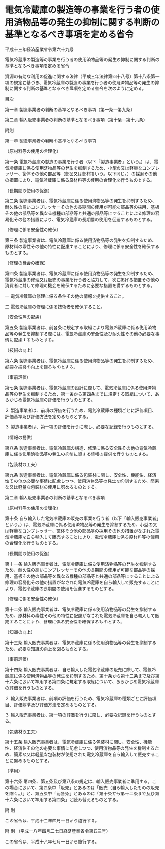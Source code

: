 # 電気冷蔵庫の製造等の事業を行う者の使用済物品等の発生の抑制に関する判断の基準となるべき事項を定める省令

平成十三年経済産業省令第六十九号

電気冷蔵庫の製造等の事業を行う者の使用済物品等の発生の抑制に関する判断の基準となるべき事項を定める省令

資源の有効な利用の促進に関する法律（平成三年法律第四十八号）第十八条第一項の規定に基づき、電気冷蔵庫の製造の事業を行う者の使用済物品等の発生の抑制に関する判断の基準となるべき事項を定める省令を次のように定める。

目次

第一章 製造事業者の判断の基準となるべき事項（第一条―第九条）

第二章 輸入販売事業者の判断の基準となるべき事項（第十条―第十六条）

附則

第一章 製造事業者の判断の基準となるべき事項

（原材料等の使用の合理化）

第一条 電気冷蔵庫の製造の事業を行う者（以下「製造事業者」という。）は、電気冷蔵庫に係る使用済物品等の発生を抑制するため、小型の又は軽量なコンプレッサー、筐体その他の部品等（部品又は部材をいう。以下同じ。）の採用その他の措置により、電気冷蔵庫に係る原材料等の使用の合理化を行うものとする。

（長期間の使用の促進）

第二条 製造事業者は、電気冷蔵庫に係る使用済物品等の発生を抑制するため、耐久性の高いコンプレッサーその他の長期間の使用が可能な部品等の採用、基板その他の部品等を異なる機種の部品等と共通の部品等にすることによる修理の容易化その他の措置により、電気冷蔵庫の長期間の使用を促進するものとする。

（修理に係る安全性の確保）

第三条 製造事業者は、電気冷蔵庫に係る使用済物品等の発生を抑制するため、原材料の毒性その他の特性に配慮することにより、修理に係る安全性を確保するものとする。

（修理の機会の確保）

第四条 製造事業者は、電気冷蔵庫に係る使用済物品等の発生を抑制するため、電気冷蔵庫の修理又は販売の事業を行う者と協力して、次に掲げる措置その他の消費者に対して修理の機会を確保するために必要な措置を講ずるものとする。

一 電気冷蔵庫の修理に係る条件その他の情報を提供すること。

二 電気冷蔵庫の修理に係る技術者を確保すること。

（安全性等の配慮）

第五条 製造事業者は、前各条に規定する取組により電気冷蔵庫に係る使用済物品等の発生を抑制する際には、電気冷蔵庫の安全性及び耐久性その他の必要な事情に配慮するものとする。

（技術の向上）

第六条 製造事業者は、電気冷蔵庫に係る使用済物品等の発生を抑制するため、必要な技術の向上を図るものとする。

（事前評価）

第七条 製造事業者は、電気冷蔵庫の設計に際して、電気冷蔵庫に係る使用済物品等の発生を抑制するため、第一条から第四条までに規定する取組について、あらかじめ電気冷蔵庫の評価を行うものとする。

２ 製造事業者は、前項の評価を行うため、電気冷蔵庫の種類ごとに評価項目、評価基準及び評価方法を定めるものとする。

３ 製造事業者は、第一項の評価を行うに際し、必要な記録を行うものとする。

（情報の提供）

第八条 製造事業者は、電気冷蔵庫の構造、修理に係る安全性その他の電気冷蔵庫に係る使用済物品等の発生の抑制に資する情報の提供を行うものとする。

（包装材の工夫）

第九条 製造事業者は、電気冷蔵庫に係る包装材に関し、安全性、機能性、経済性その他の必要な事情に配慮しつつ、使用済物品等の発生を抑制するため、簡素な又は軽量な包装材の使用に努めるものとする。

第二章 輸入販売事業者の判断の基準となるべき事項

（原材料等の使用の合理化）

第十条 自ら輸入した電気冷蔵庫の販売の事業を行う者（以下「輸入販売事業者」という。）は、電気冷蔵庫に係る使用済物品等の発生を抑制するため、小型の又は軽量なコンプレッサー、筐体その他の部品等の採用その他の措置がなされた電気冷蔵庫を自ら輸入して販売することにより、電気冷蔵庫に係る原材料等の使用の合理化を行うものとする。

（長期間の使用の促進）

第十一条 輸入販売事業者は、電気冷蔵庫に係る使用済物品等の発生を抑制するため、耐久性の高いコンプレッサーその他の長期間の使用が可能な部品等の採用、基板その他の部品等を異なる機種の部品等と共通の部品等にすることによる修理の容易化その他の措置がなされた電気冷蔵庫を自ら輸入して販売することにより、電気冷蔵庫の長期間の使用を促進するものとする。

（修理に係る安全性の確保）

第十二条 輸入販売事業者は、電気冷蔵庫に係る使用済物品等の発生を抑制するため、原材料の毒性その他の特性に配慮がなされた電気冷蔵庫を自ら輸入して販売することにより、修理に係る安全性を確保するものとする。

（知識の向上）

第十三条 輸入販売事業者は、電気冷蔵庫に係る使用済物品等の発生を抑制するため、必要な知識の向上を図るものとする。

（事前評価）

第十四条 輸入販売事業者は、自ら輸入した電気冷蔵庫の販売に際して、電気冷蔵庫に係る使用済物品等の発生を抑制するため、第十条から第十二条まで及び第十六条において準用する第四条に規定する取組について、あらかじめ電気冷蔵庫の評価を行うものとする。

２ 輸入販売事業者は、前項の評価を行うため、電気冷蔵庫の種類ごとに評価項目、評価基準及び評価方法を定めるものとする。

３ 輸入販売事業者は、第一項の評価を行うに際し、必要な記録を行うものとする。

（包装材の工夫）

第十五条 輸入販売事業者は、電気冷蔵庫に係る包装材に関し、安全性、機能性、経済性その他の必要な事情に配慮しつつ、使用済物品等の発生を抑制するため、簡素な又は軽量な包装材が使用された電気冷蔵庫を自ら輸入して販売することに努めるものとする。

（準用）

第十六条 第四条、第五条及び第八条の規定は、輸入販売事業者に準用する。この場合において、第四条中「販売」とあるのは「販売（自ら輸入したものの販売を除く。）」と、第五条中「前各条」とあるのは「第十条から第十二条まで及び第十六条において準用する第四条」と読み替えるものとする。

附 則

この省令は、平成十三年四月一日から施行する。

附 則 （平成一八年四月二七日経済産業省令第五三号）

この省令は、平成十八年七月一日から施行する。
